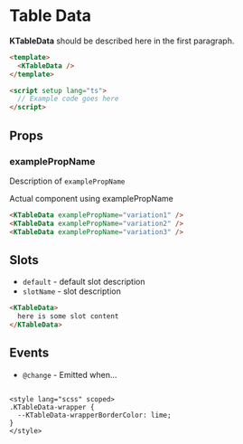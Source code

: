 # Table Data

**KTableData** should be described here in the first paragraph.

<KTableData />

```html
<template>
  <KTableData />
</template>

<script setup lang="ts">
  // Example code goes here
</script>
```

## Props

### examplePropName

Description of `examplePropName`

Actual component using examplePropName

<KTableData :examplePropName="true" />

```html
<KTableData examplePropName="variation1" />
<KTableData examplePropName="variation2" />
<KTableData examplePropName="variation3" />
```

## Slots

- `default` - default slot description
- `slotName` - slot description

```html
<KTableData>
  here is some slot content
</KTableData>
```

## Events

- `@change` - Emitted when...

<script lang="ts">
import { defineComponent } from 'vue'

export default defineComponent({
  setup (props) {
    // ... code goes here
  }
})
</script>

<style lang="scss" scoped>
.KTableData-wrapper {
  --KTableData-wrapperBorderColor: lime;
}
</style>
```

<style lang="scss" scoped>
.KTableData-wrapper {
  --KTableData-wrapperBorderColor: lime;
}
</style>
